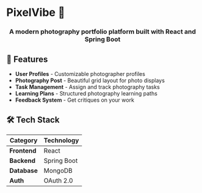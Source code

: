 # PixelVibe 📸

<h3 align="center">
A modern photography portfolio platform built with React and Spring Boot
</h3>
  
## 🚀 Features

- **User Profiles** - Customizable photographer profiles
- **Photography Post** - Beautiful grid layout for photo displays
- **Task Management** - Assign and track photography tasks
- **Learning Plans** - Structured photography learning paths
- **Feedback System** - Get critiques on your work
  
## 🛠 Tech Stack

| Category       | Technology   |
|---------------|-------------|
| **Frontend**  | React       |
| **Backend**   | Spring Boot |
| **Database**  | MongoDB     |
| **Auth**      | OAuth 2.0   |







